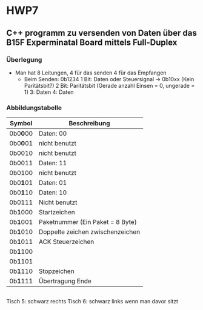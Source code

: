 # HWP7

## C++ programm zu versenden von Daten über das B15F Experminatal Board mittels Full-Duplex

### Überlegung

- Man hat 8 Leitungen, 4 für das senden 4 für das Empfangen
    - Beim Senden: 0b1234
    1 Bit: Daten oder Steuersignal -> 0b10xx (Kein Paritätsbit?)
    2 Bit: Paritätsbit (Gerade anzahl Einsen = 0, ungerade = 1)
    3: Daten
    4: Daten

### Abbildungstabelle
 Symbol | Beschreibung |
--------|--------------|
0b0**0**00  | Daten: 00
0b0**0**01  | nicht benutzt
0b0010  | nicht benutzt
0b0011  | Daten: 11
0b0100  | nicht benutzt
0b0**1**01  | Daten: 01
0b0**1**10  | Daten: 10
0b0111  | Nicht benutzt
0b**1**000  | Startzeichen
0b**1**001  | Paketnummer (Ein Paket = 8 Byte)
0b**1**010  | Doppelte zeichen zwischenzeichen
0b**1**011  | ACK Steuerzeichen
0b**1**100  | 
0b**1**101  |
0b**1**110  | Stopzeichen
0b**1**111  | Übertragung Ende

##
Tisch 5: schwarz rechts
Tisch 6: schwarz links
wenn man davor sitzt